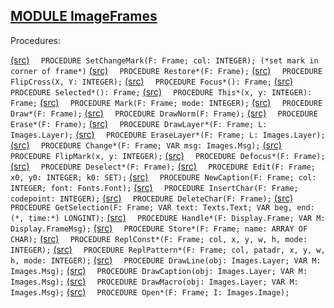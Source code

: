 
## [MODULE ImageFrames](https://github.com/io-core/Paint/blob/main/ImageFrames.Mod)

Procedures:

[(src)](https://github.com/io-core/Paint/blob/main/ImageFrames.Mod#L75) `  PROCEDURE SetChangeMark(F: Frame; col: INTEGER); (*set mark in corner of frame*)`
[(src)](https://github.com/io-core/Paint/blob/main/ImageFrames.Mod#L84) `  PROCEDURE Restore*(F: Frame);`
[(src)](https://github.com/io-core/Paint/blob/main/ImageFrames.Mod#L101) `  PROCEDURE FlipCross(X, Y: INTEGER);`
[(src)](https://github.com/io-core/Paint/blob/main/ImageFrames.Mod#L112) `  PROCEDURE Focus*(): Frame;`
[(src)](https://github.com/io-core/Paint/blob/main/ImageFrames.Mod#L117) `  PROCEDURE Selected*(): Frame;`
[(src)](https://github.com/io-core/Paint/blob/main/ImageFrames.Mod#L122) `  PROCEDURE This*(x, y: INTEGER): Frame;`
[(src)](https://github.com/io-core/Paint/blob/main/ImageFrames.Mod#L127) `  PROCEDURE Mark(F: Frame; mode: INTEGER);`
[(src)](https://github.com/io-core/Paint/blob/main/ImageFrames.Mod#L132) `  PROCEDURE Draw*(F: Frame);`
[(src)](https://github.com/io-core/Paint/blob/main/ImageFrames.Mod#L137) `  PROCEDURE DrawNorm(F: Frame);`
[(src)](https://github.com/io-core/Paint/blob/main/ImageFrames.Mod#L142) `  PROCEDURE Erase*(F: Frame);`
[(src)](https://github.com/io-core/Paint/blob/main/ImageFrames.Mod#L147) `  PROCEDURE DrawLayer*(F: Frame; L: Images.Layer);`
[(src)](https://github.com/io-core/Paint/blob/main/ImageFrames.Mod#L152) `  PROCEDURE EraseLayer*(F: Frame; L: Images.Layer);`
[(src)](https://github.com/io-core/Paint/blob/main/ImageFrames.Mod#L157) `  PROCEDURE Change*(F: Frame; VAR msg: Images.Msg);`
[(src)](https://github.com/io-core/Paint/blob/main/ImageFrames.Mod#L162) `  PROCEDURE FlipMark(x, y: INTEGER);`
[(src)](https://github.com/io-core/Paint/blob/main/ImageFrames.Mod#L168) `  PROCEDURE Defocus*(F: Frame);`
[(src)](https://github.com/io-core/Paint/blob/main/ImageFrames.Mod#L178) `  PROCEDURE Deselect*(F: Frame);`
[(src)](https://github.com/io-core/Paint/blob/main/ImageFrames.Mod#L187) `  PROCEDURE Edit(F: Frame; x0, y0: INTEGER; k0: SET);`
[(src)](https://github.com/io-core/Paint/blob/main/ImageFrames.Mod#L282) `  PROCEDURE NewCaption(F: Frame; col: INTEGER; font: Fonts.Font);`
[(src)](https://github.com/io-core/Paint/blob/main/ImageFrames.Mod#L290) `  PROCEDURE InsertChar(F: Frame; codepoint: INTEGER);`
[(src)](https://github.com/io-core/Paint/blob/main/ImageFrames.Mod#L300) `  PROCEDURE DeleteChar(F: Frame);`
[(src)](https://github.com/io-core/Paint/blob/main/ImageFrames.Mod#L321) `  PROCEDURE GetSelection(F: Frame; VAR text: Texts.Text; VAR beg, end: (*, time:*) LONGINT);`
[(src)](https://github.com/io-core/Paint/blob/main/ImageFrames.Mod#L331) `  PROCEDURE Handle*(F: Display.Frame; VAR M: Display.FrameMsg);`
[(src)](https://github.com/io-core/Paint/blob/main/ImageFrames.Mod#L391) `  PROCEDURE Store*(F: Frame; name: ARRAY OF CHAR);`
[(src)](https://github.com/io-core/Paint/blob/main/ImageFrames.Mod#L397) `  PROCEDURE ReplConst*(F: Frame; col, x, y, w, h, mode: INTEGER);`
[(src)](https://github.com/io-core/Paint/blob/main/ImageFrames.Mod#L406) `  PROCEDURE ReplPattern*(F: Frame; col, patadr, x, y, w, h, mode: INTEGER);`
[(src)](https://github.com/io-core/Paint/blob/main/ImageFrames.Mod#L415) `  PROCEDURE DrawLine(obj: Images.Layer; VAR M: Images.Msg);`
[(src)](https://github.com/io-core/Paint/blob/main/ImageFrames.Mod#L437) `  PROCEDURE DrawCaption(obj: Images.Layer; VAR M: Images.Msg);`
[(src)](https://github.com/io-core/Paint/blob/main/ImageFrames.Mod#L469) `  PROCEDURE DrawMacro(obj: Images.Layer; VAR M: Images.Msg);`
[(src)](https://github.com/io-core/Paint/blob/main/ImageFrames.Mod#L492) `  PROCEDURE Open*(F: Frame; I: Images.Image);`
